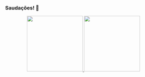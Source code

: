 ### Saudações! 👋

<div align="center">
  <a href="https://github.com/wilsonrodolfok">
  <img height="180em" src="https://github-readme-stats.vercel.app/api?username=wilsonrodolfok&show_icons=true&theme=dark&include_all_commits=true&count_private=true"/>
  <img height="180em" src="https://github-readme-stats.vercel.app/api/top-langs/?username=wilsonrodolfok&layout=compact&langs_count=7&theme=dark"/>
</div>
